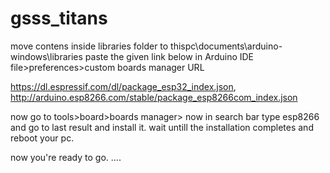 # gsss_titans
move contens inside libraries folder to thispc\documents\arduino-windows\libraries 
paste the given link below  in Arduino IDE file>preferences>custom boards manager URL

https://dl.espressif.com/dl/package_esp32_index.json, http://arduino.esp8266.com/stable/package_esp8266com_index.json

now go to tools>board>boards manager>
now in search bar type esp8266 and go to last result and install it.
wait untill the installation completes and reboot your pc.

now you're ready to go. ....
